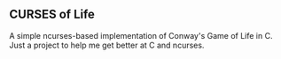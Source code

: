 ## CURSES of Life

A simple ncurses-based implementation of Conway's Game of Life in C. Just a project to help me get better at C and ncurses.
